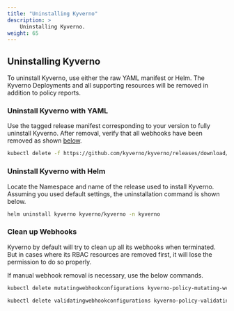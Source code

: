 ```yaml
---
title: "Uninstalling Kyverno"
description: >
    Uninstalling Kyverno.
weight: 65
---
```


## Uninstalling Kyverno

To uninstall Kyverno, use either the raw YAML manifest or Helm. The Kyverno Deployments and all supporting resources will be removed in addition to policy reports.

### Uninstall Kyverno with YAML

Use the tagged release manifest corresponding to your version to fully uninstall Kyverno. After removal, verify that all webhooks have been removed as shown [below](#clean-up-webhooks).

```sh
kubectl delete -f https://github.com/kyverno/kyverno/releases/download/v1.11.1/install.yaml
```

### Uninstall Kyverno with Helm

Locate the Namespace and name of the release used to install Kyverno. Assuming you used default settings, the uninstallation command is shown below.

```sh
helm uninstall kyverno kyverno/kyverno -n kyverno
```

### Clean up Webhooks

Kyverno by default will try to clean up all its webhooks when terminated. But in cases where its RBAC resources are removed first, it will lose the permission to do so properly.

If manual webhook removal is necessary, use the below commands.

```sh
kubectl delete mutatingwebhookconfigurations kyverno-policy-mutating-webhook-cfg kyverno-resource-mutating-webhook-cfg kyverno-verify-mutating-webhook-cfg

kubectl delete validatingwebhookconfigurations kyverno-policy-validating-webhook-cfg kyverno-resource-validating-webhook-cfg kyverno-cleanup-validating-webhook-cfg kyverno-exception-validating-webhook-cfg
```

